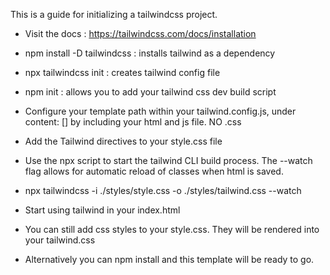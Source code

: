 This is a guide for initializing a tailwindcss project.

- Visit the docs : https://tailwindcss.com/docs/installation 

- npm install -D tailwindcss : installs tailwind as a dependency

- npx tailwindcss init : creates tailwind config file

- npm init : allows you to add your tailwind css dev build script

- Configure your template path within your tailwind.config.js, under content: [] by including your html and js file. NO .css

- Add the Tailwind directives to your style.css file 

- Use the npx script to start the tailwind CLI build process. The --watch flag allows for automatic reload of classes when html is saved. 

- npx tailwindcss -i ./styles/style.css -o ./styles/tailwind.css --watch

- Start using tailwind in your index.html

- You can still add css styles to your style.css. They will be rendered into your tailwind.css

- Alternatively you can npm install and this template will be ready to go.

